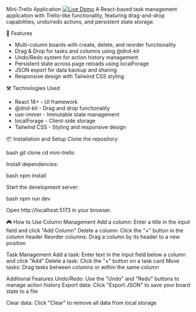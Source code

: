Mini-Trello Application 
[![Live Demo](https://img.shields.io/badge/demo-live-green?style=for-the-badge)](https://m-trello.netlify.app/)
A React-based task management application with Trello-like functionality, featuring drag-and-drop capabilities, undo/redo actions, and persistent state storage.

🚀 Features
- Multi-column boards with create, delete, and reorder functionality
- Drag & Drop for tasks and columns using @dnd-kit
- Undo/Redo system for action history management
- Persistent state across page reloads using localForage
- JSON export for data backup and sharing
- Responsive design with Tailwind CSS styling

🛠 Technologies Used
- React 18+ - UI framework
- @dnd-kit - Drag and drop functionality
- use-immer - Immutable state management
- localForage - Client-side storage
- Tailwind CSS - Styling and responsive design

📦 Installation and Setup
Clone the repository:

bash
git clone <your-repository-url>
cd mini-trello

Install dependencies:

bash
npm install

Start the development server:

bash
npm run dev

Open http://localhost:5173 in your browser.

🎮 How to Use
Column Management
Add a column: Enter a title in the input field and click "Add Column"
Delete a column: Click the "×" button in the column header
Reorder columns: Drag a column by its header to a new position

Task Management
Add a task: Enter text in the input field below a column and click "Add"
Delete a task: Click the "×" button on a task card
Move tasks: Drag tasks between columns or within the same column

Additional Features
Undo/Redo: Use the "Undo" and "Redo" buttons to manage action history
Export data: Click "Export JSON" to save your board state to a file

Clear data: Click "Clear" to remove all data from local storage

